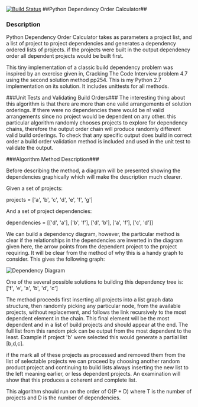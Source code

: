 
[![Build Status](https://travis-ci.org/jayventi/pydepordcalc.svg?branch=master)](https://travis-ci.org/jayventi/pydepordcalc)
##Python Dependency Order Calculator##

### Description ###
Python Dependency Order Calculator takes as parameters a project list, and a list of project to project dependencies and generates a dependency ordered lists of projects. if the projects were built in the output dependency order all dependent projects would be built first.

This tiny implementation of a classic build dependency problem was inspired by an exercise given in, Cracking The Code Interview problem 4.7 using the second solution method pp254. This is my Python 2.7 implementation on its solution. It includes unittests for all methods. 

###Unit Tests and Validating  Build Orders###
The interesting thing about this algorithm is that there are more than one valid arrangements of solution orderings. If there were no dependencies there would be n! valid arrangements since no project would be dependent on any other. this particular algorithm randomly chooses projects to explore for dependency chains, therefore the output order chain will produce randomly different valid build orderings. To check that any specific output does build in correct order a build order validation  method is included and used in the unit test to validate the output.

###Algorithm Method Description###

Before describing the method, a diagram will be presented showing the dependencies graphically which will make the description much clearer.

Given a set of projects:

projects = ['a', 'b', 'c', 'd', 'e', 'f', 'g']

And a set of project dependencies:

dependencies = [['d', 'a'], ['b', 'f'], ['d', 'b'], ['a', 'f'], ['c', 'd']]

We can build a dependency diagram, however, the particular method is clear if the relationships in the dependencies are inverted in the diagram given here, the arrow points from the dependent project to the project requiring. It will be clear from the method of why this is a handy graph to consider. This gives the following graph:


![Dependency Diagram](https://raw.github.com/jayventi/pydepordcalc/dependency_diagram_1.png)

One of the several possible solutions to building this dependency tree is:
['f', 'e', 'a', 'b', 'd', 'c']

The method proceeds first inserting all projects into a list graph data structure, then randomly picking any particular node, from the available projects, without replacement, and follows the link recursively to the most dependent element in the chain. This final element will be the most dependent and in a list of build projects and should appear at the end. The full list from this random pick can be output from the most dependent to the least. 
Example if project 'b' were selected this would generate a partial list [b,d,c].

if the mark all of these projects as processed and removed them from the list of selectable projects we can proceed by choosing another random product project and continuing to build lists always inserting the new list to the left meaning earlier, or less dependent projects. An examination will show that this produces a coherent and complete list.  

This algorithm should run on the order of O(P + D) where T is the number of projects and D is the number of dependencies. 